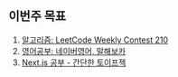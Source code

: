## 이번주 목표

1. [알고리즘: LeetCode Weekly Contest 210](algorithm/README.md)
2. [영어공부: 네이버영어, 말해보카](english/README.md)
3. [Next.js 공부 - 간단한 토이프젝](nextjs.md)
